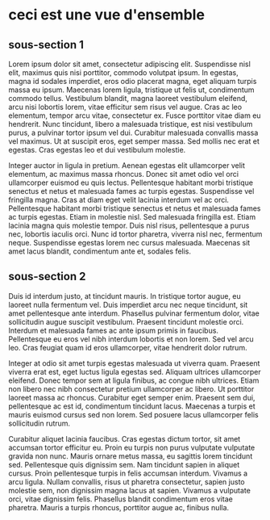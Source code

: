 # ceci est une vue d'ensemble

##  sous-section 1

Lorem ipsum dolor sit amet, consectetur adipiscing elit. Suspendisse nisl elit, maximus quis nisi porttitor, commodo volutpat ipsum. In egestas, magna id sodales imperdiet, eros odio placerat magna, eget aliquam turpis massa eu ipsum. Maecenas lorem ligula, tristique ut felis ut, condimentum commodo tellus. Vestibulum blandit, magna laoreet vestibulum eleifend, arcu nisi lobortis lorem, vitae efficitur sem risus vel augue. Cras ac leo elementum, tempor arcu vitae, consectetur ex. Fusce porttitor vitae diam eu hendrerit. Nunc tincidunt, libero a malesuada tristique, est nisi vestibulum purus, a pulvinar tortor ipsum vel dui. Curabitur malesuada convallis massa vel maximus. Ut at suscipit eros, eget semper massa. Sed mollis nec erat et egestas. Cras egestas leo et dui vestibulum molestie.

Integer auctor in ligula in pretium. Aenean egestas elit ullamcorper velit elementum, ac maximus massa rhoncus. Donec sit amet odio vel orci ullamcorper euismod eu quis lectus. Pellentesque habitant morbi tristique senectus et netus et malesuada fames ac turpis egestas. Suspendisse vel fringilla magna. Cras at diam eget velit lacinia interdum vel ac orci. Pellentesque habitant morbi tristique senectus et netus et malesuada fames ac turpis egestas. Etiam in molestie nisl. Sed malesuada fringilla est. Etiam lacinia magna quis molestie tempor. Duis nisl risus, pellentesque a purus nec, lobortis iaculis orci. Nunc id tortor pharetra, viverra nisl nec, fermentum neque. Suspendisse egestas lorem nec cursus malesuada. Maecenas sit amet lacus blandit, condimentum ante et, sodales felis.

##  sous-section 2

Duis id interdum justo, at tincidunt mauris. In tristique tortor augue, eu laoreet nulla fermentum vel. Duis imperdiet arcu nec neque tincidunt, sit amet pellentesque ante interdum. Phasellus pulvinar fermentum dolor, vitae sollicitudin augue suscipit vestibulum. Praesent tincidunt molestie orci. Interdum et malesuada fames ac ante ipsum primis in faucibus. Pellentesque eu eros vel nibh interdum lobortis et non lorem. Sed vel arcu leo. Cras feugiat quam id eros ullamcorper, vitae hendrerit dolor rutrum.

Integer at odio sit amet turpis egestas malesuada ut viverra quam. Praesent viverra erat est, eget luctus ligula egestas sed. Aliquam ultrices ullamcorper eleifend. Donec tempor sem at ligula finibus, ac congue nibh ultrices. Etiam non libero nec nibh consectetur pretium ullamcorper ac libero. Ut porttitor laoreet massa ac rhoncus. Curabitur eget semper enim. Praesent sem dui, pellentesque ac est id, condimentum tincidunt lacus. Maecenas a turpis et mauris euismod cursus sed non lorem. Sed posuere lacus ullamcorper felis sollicitudin rutrum.

Curabitur aliquet lacinia faucibus. Cras egestas dictum tortor, sit amet accumsan tortor efficitur eu. Proin eu turpis non purus vulputate vulputate gravida non nunc. Mauris ornare metus massa, eu sagittis lorem tincidunt sed. Pellentesque quis dignissim sem. Nam tincidunt sapien in aliquet cursus. Proin pellentesque turpis in felis accumsan interdum. Vivamus a arcu ligula. Nullam convallis, risus ut pharetra consectetur, sapien justo molestie sem, non dignissim magna lacus at sapien. Vivamus a vulputate orci, vitae dignissim felis. Phasellus blandit condimentum eros vitae pharetra. Mauris a turpis rhoncus, porttitor augue ac, finibus nulla. 